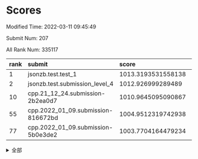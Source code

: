 # Scores

Modified Time: 2022-03-11 09:45:49

Submit Num: 207

All Rank Num: 335117

| rank |               submit               |       score        |       sigma        | pk_num |
| :--- | :--------------------------------- | :----------------- | :----------------- | :----- |
| 1    | jsonzb.test.test_1                 | 1013.3193531558138 | 0.8045172731794152 | 6469   |
| 2    | jsonzb.test.submission_level_4     | 1012.926999289489  | 0.7926636944862322 | 6477   |
| 10   | cpp.21_12_24.submission-2b2ea0d7   | 1010.9645095090867 | 0.7788094808362466 | 6474   |
| 55   | cpp.2022_01_09.submission-816672bd | 1004.9512319742938 | 0.7283640002602059 | 6473   |
| 77   | cpp.2022_01_09.submission-5b0e3de2 | 1003.7704164479234 | 0.7035135032074858 | 6478   |


<details>
<summary>全部</summary>

| rank |                 submit                 |       score        |       sigma        | pk_num |
| :--- | :------------------------------------- | :----------------- | :----------------- | :----- |
| 1    | jsonzb.test.test_1                     | 1013.3193531558138 | 0.8045172731794152 | 6469   |
| 2    | jsonzb.test.submission_level_4         | 1012.926999289489  | 0.7926636944862322 | 6477   |
| 3    | gobigger.level_3.submission_level_3_17 | 1012.0582044322177 | 0.7757534560195531 | 6477   |
| 4    | gobigger.level_3.submission_level_3_23 | 1011.8846502500824 | 0.7711600427138388 | 6474   |
| 5    | gobigger.level_3.submission_level_3_43 | 1011.7673195170172 | 0.7691330713149749 | 6474   |
| 6    | gobigger.level_3.submission_level_3_30 | 1011.4105444741868 | 0.7570611256730782 | 6482   |
| 7    | gobigger.level_3.submission_level_3_20 | 1011.3405315698589 | 0.7451381044910478 | 6473   |
| 8    | gobigger.level_3.submission_level_3_13 | 1011.1072508838348 | 0.7887546036838408 | 6480   |
| 9    | gobigger.level_3.submission_level_3_45 | 1011.1054804429386 | 0.768335613974695  | 6479   |
| 10   | cpp.21_12_24.submission-2b2ea0d7       | 1010.9645095090867 | 0.7788094808362466 | 6474   |
| 11   | gobigger.level_3.submission_level_3_11 | 1010.9202966524958 | 0.7541520998612575 | 6477   |
| 12   | gobigger.level_3.submission_level_3_14 | 1010.8961056964281 | 0.7782346788143687 | 6483   |
| 13   | gobigger.level_3.submission_level_3_25 | 1010.8361593029455 | 0.7814153748407301 | 6470   |
| 14   | gobigger.level_3.submission_level_3_7  | 1010.8360717456457 | 0.7715055259261837 | 6477   |
| 15   | gobigger.level_3.submission_level_3_49 | 1010.8204055555053 | 0.785110122936677  | 6478   |
| 16   | gobigger.level_3.submission_level_3_40 | 1010.5819200752569 | 0.7599742805842936 | 6475   |
| 17   | gobigger.level_3.submission_level_3_5  | 1010.581750195219  | 0.744983990030417  | 6477   |
| 18   | gobigger.level_3.submission_level_3_36 | 1010.5041139273623 | 0.7710055402888992 | 6474   |
| 19   | gobigger.level_3.submission_level_3_42 | 1010.499492336777  | 0.7512651025437499 | 6475   |
| 20   | gobigger.level_3.submission_level_3_9  | 1010.4876715857298 | 0.7514055238542129 | 6475   |
| 21   | gobigger.level_3.submission_level_3_46 | 1010.4557149732036 | 0.7627163604581485 | 6480   |
| 22   | gobigger.level_3.submission_level_3_29 | 1010.1790463785    | 0.7579999257161101 | 6478   |
| 23   | gobigger.level_3.submission_level_3_44 | 1010.1759743938507 | 0.762573909571075  | 6478   |
| 24   | gobigger.level_3.submission_level_3_33 | 1010.1418809487337 | 0.7672359696690682 | 6473   |
| 25   | gobigger.level_3.submission_level_3_8  | 1010.1035357030183 | 0.7403277780416299 | 6473   |
| 26   | gobigger.level_3.submission_level_3_16 | 1010.0994222459037 | 0.7558696005046003 | 6476   |
| 27   | gobigger.level_3.submission_level_3_39 | 1010.0599450467301 | 0.7651544820677368 | 6478   |
| 28   | gobigger.level_3.submission_level_3_24 | 1010.0578842038477 | 0.7552216498592372 | 6471   |
| 29   | gobigger.level_3.submission_level_3_22 | 1010.0404396162052 | 0.7443720570016188 | 6476   |
| 30   | gobigger.level_3.submission_level_3_41 | 1009.889519670658  | 0.7607557664591752 | 6474   |
| 31   | gobigger.level_3.submission_level_3_19 | 1009.8671954194225 | 0.7541079720184886 | 6481   |
| 32   | gobigger.level_3.submission_level_3_38 | 1009.7922376438752 | 0.7427607040369877 | 6480   |
| 33   | gobigger.level_3.submission_level_3_18 | 1009.7031213843013 | 0.7435100324793286 | 6474   |
| 34   | gobigger.level_3.submission_level_3_0  | 1009.6342818436264 | 0.757240592242364  | 6476   |
| 35   | gobigger.level_3.submission_level_3_6  | 1009.6070748663958 | 0.7607145849048221 | 6476   |
| 36   | gobigger.level_3.submission_level_3_10 | 1009.5064568681747 | 0.7473753338951908 | 6474   |
| 37   | gobigger.level_3.submission_level_3_28 | 1009.4296360488642 | 0.754628013187491  | 6481   |
| 38   | gobigger.level_3.submission_level_3_34 | 1009.3618793669059 | 0.7524611822848676 | 6476   |
| 39   | gobigger.level_3.submission_level_3_15 | 1009.309875916099  | 0.7444104379498641 | 6483   |
| 40   | gobigger.level_3.submission_level_3_48 | 1009.293460300095  | 0.7621882609017582 | 6472   |
| 41   | gobigger.level_3.submission_level_3_37 | 1009.2907245455016 | 0.7667766961038863 | 6481   |
| 42   | gobigger.level_3.submission_level_3_32 | 1009.2288403382049 | 0.7409665572271118 | 6476   |
| 43   | gobigger.level_3.submission_level_3_31 | 1009.2035089437778 | 0.7683900090183863 | 6477   |
| 44   | gobigger.level_3.submission_level_3_3  | 1009.1766694858496 | 0.7391697033418275 | 6477   |
| 45   | gobigger.level_3.submission_level_3_27 | 1009.1675959253424 | 0.7559140033075671 | 6474   |
| 46   | gobigger.level_3.submission_level_3_26 | 1009.159965292442  | 0.7392847810902681 | 6473   |
| 47   | gobigger.level_3.submission_level_3_2  | 1009.0948570403341 | 0.7346751935011552 | 6479   |
| 48   | gobigger.level_3.submission_level_3_4  | 1009.0912450685797 | 0.7394138425676167 | 6473   |
| 49   | gobigger.level_3.submission_level_3_21 | 1009.0381783394032 | 0.7551044435410764 | 6474   |
| 50   | gobigger.level_3.submission_level_3_47 | 1008.9638833932526 | 0.7326630203999206 | 6474   |
| 51   | gobigger.level_3.submission_level_3_1  | 1008.9218868995926 | 0.7444439017533443 | 6474   |
| 52   | gobigger.level_3.submission_level_3_12 | 1008.8847439068769 | 0.7259728102905787 | 6473   |
| 53   | gobigger.level_3.submission_level_3_35 | 1008.6334039749955 | 0.7275420019456589 | 6470   |
| 54   | gobigger.level_1.submission_level_1_29 | 1005.0806086545398 | 0.7425879658667591 | 6476   |
| 55   | cpp.2022_01_09.submission-816672bd     | 1004.9512319742938 | 0.7283640002602059 | 6473   |
| 56   | gobigger.level_1.submission_level_1_26 | 1004.7517612280247 | 0.7084330332142902 | 6473   |
| 57   | gobigger.level_1.submission_level_1_15 | 1004.7372359561608 | 0.7324516897978179 | 6476   |
| 58   | gobigger.level_1.submission_level_1_30 | 1004.735171342463  | 0.7327443752119824 | 6473   |
| 59   | gobigger.level_1.submission_level_1_21 | 1004.5774147758585 | 0.7125661865069529 | 6474   |
| 60   | gobigger.level_1.submission_level_1_9  | 1004.4914035533814 | 0.7213387959115937 | 6475   |
| 61   | gobigger.level_1.submission_level_1_34 | 1004.4740758379645 | 0.7032207181460007 | 6476   |
| 62   | gobigger.level_1.submission_level_1_2  | 1004.4283533651047 | 0.7214966651278014 | 6473   |
| 63   | gobigger.level_1.submission_level_1_1  | 1004.394712067167  | 0.7212934222195744 | 6477   |
| 64   | gobigger.level_1.submission_level_1_7  | 1004.1898556701871 | 0.7170028236239169 | 6471   |
| 65   | gobigger.level_1.submission_level_1_45 | 1004.1742362698634 | 0.7192917214962387 | 6474   |
| 66   | gobigger.level_1.submission_level_1_49 | 1004.124656986374  | 0.7077309817190534 | 6478   |
| 67   | gobigger.level_1.submission_level_1_33 | 1004.1224158577763 | 0.7169035872629947 | 6472   |
| 68   | gobigger.level_1.submission_level_1_44 | 1004.1027320978607 | 0.7224612785085511 | 6476   |
| 69   | gobigger.level_1.submission_level_1_35 | 1004.0560721040113 | 0.7250767765832182 | 6473   |
| 70   | gobigger.level_1.submission_level_1_42 | 1004.0419983805446 | 0.7280234907930048 | 6475   |
| 71   | gobigger.level_1.submission_level_1_3  | 1004.0065970974144 | 0.7211033674939503 | 6474   |
| 72   | gobigger.level_1.submission_level_1_17 | 1004.0045052177495 | 0.7368719119446334 | 6476   |
| 73   | gobigger.level_1.submission_level_1_19 | 1003.9973913613132 | 0.7266913753001062 | 6481   |
| 74   | gobigger.level_1.submission_level_1_18 | 1003.9567692225571 | 0.7172689844766079 | 6477   |
| 75   | gobigger.level_1.submission_level_1_32 | 1003.8244091211642 | 0.7322606348148603 | 6477   |
| 76   | gobigger.level_1.submission_level_1_13 | 1003.7922925017263 | 0.7139684941437949 | 6473   |
| 77   | cpp.2022_01_09.submission-5b0e3de2     | 1003.7704164479234 | 0.7035135032074858 | 6478   |
| 78   | gobigger.level_1.submission_level_1_46 | 1003.7086964167564 | 0.719924389726183  | 6476   |
| 79   | gobigger.level_1.submission_level_1_0  | 1003.6545934462229 | 0.7199982709223961 | 6472   |
| 80   | gobigger.level_1.submission_level_1_31 | 1003.6414651344276 | 0.7072573315876809 | 6478   |
| 81   | gobigger.level_1.submission_level_1_8  | 1003.556046956709  | 0.7151717157254088 | 6476   |
| 82   | gobigger.level_1.submission_level_1_11 | 1003.5094711459747 | 0.7193567926620572 | 6478   |
| 83   | gobigger.level_1.submission_level_1_28 | 1003.3978542968873 | 0.728162290259029  | 6474   |
| 84   | gobigger.level_1.submission_level_1_6  | 1003.3832542936641 | 0.7110999427703928 | 6472   |
| 85   | gobigger.level_1.submission_level_1_14 | 1003.373147804867  | 0.7144817387318391 | 6480   |
| 86   | gobigger.level_1.submission_level_1_37 | 1003.2357909124144 | 0.7165542242290763 | 6474   |
| 87   | gobigger.level_1.submission_level_1_25 | 1003.2187630873899 | 0.7151580418270225 | 6480   |
| 88   | gobigger.level_1.submission_level_1_27 | 1003.1658178629268 | 0.7202668037034141 | 6476   |
| 89   | gobigger.level_1.submission_level_1_23 | 1003.1487224396708 | 0.715277171039058  | 6475   |
| 90   | gobigger.level_1.submission_level_1_41 | 1003.0948619141502 | 0.7235357927852941 | 6473   |
| 91   | gobigger.level_1.submission_level_1_4  | 1003.0399069598963 | 0.7282725301916416 | 6480   |
| 92   | gobigger.level_1.submission_level_1_24 | 1002.9529092242046 | 0.7167501911387809 | 6477   |
| 93   | gobigger.level_1.submission_level_1_22 | 1002.8782201385335 | 0.7194542126838418 | 6471   |
| 94   | gobigger.level_1.submission_level_1_36 | 1002.7010627863057 | 0.7093700399488262 | 6477   |
| 95   | gobigger.level_1.submission_level_1_10 | 1002.6358051614098 | 0.7075652571214956 | 6468   |
| 96   | gobigger.level_1.submission_level_1_43 | 1002.596707852025  | 0.7181483614407622 | 6475   |
| 97   | gobigger.level_1.submission_level_1_48 | 1002.5828111135258 | 0.7117449755372535 | 6476   |
| 98   | gobigger.level_1.submission_level_1_47 | 1002.5566569166316 | 0.7219759197304223 | 6474   |
| 99   | gobigger.level_1.submission_level_1_5  | 1002.2135229994301 | 0.7169352145194379 | 6476   |
| 100  | gobigger.level_1.submission_level_1_16 | 1002.1843012291696 | 0.7194283935281294 | 6476   |
| 101  | gobigger.level_1.submission_level_1_20 | 1002.1644170174092 | 0.7089119832245643 | 6475   |
| 102  | gobigger.level_1.submission_level_1_38 | 1002.0543749234447 | 0.7206104681157468 | 6478   |
| 103  | gobigger.level_1.submission_level_1_40 | 1001.6018036721971 | 0.7123064516619969 | 6475   |
| 104  | gobigger.level_1.submission_level_1_39 | 1001.5326260780606 | 0.7189421701228181 | 6481   |
| 105  | gobigger.level_1.submission_level_1_12 | 1001.454197186268  | 0.7122534093764072 | 6482   |
| 106  | gobigger.random.submission_random_29   | 997.0822442578674  | 0.7066141143346749 | 6479   |
| 107  | gobigger.random.submission_random_2    | 996.9929603292876  | 0.7131466523387682 | 6474   |
| 108  | gobigger.random.submission_random_30   | 996.8752184493515  | 0.7184396733375445 | 6477   |
| 109  | gobigger.random.submission_random_45   | 996.737521140189   | 0.7084619074605005 | 6473   |
| 110  | gobigger.random.submission_random_41   | 996.6860046346869  | 0.7294487867278564 | 6476   |
| 111  | gobigger.random.submission_random_13   | 996.6013572744356  | 0.7084244215037516 | 6471   |
| 112  | gobigger.random.submission_random_40   | 996.5904703388371  | 0.7235243210868297 | 6476   |
| 113  | gobigger.random.submission_random_47   | 996.5860043511398  | 0.7150844107021052 | 6475   |
| 114  | gobigger.random.submission_random_33   | 996.5795339130401  | 0.7370246635673411 | 6479   |
| 115  | gobigger.random.submission_random_17   | 996.55860424955    | 0.707284451671131  | 6470   |
| 116  | gobigger.random.submission_random_35   | 996.4949014461109  | 0.7165049392011817 | 6474   |
| 117  | gobigger.random.submission_random_26   | 996.466417101673   | 0.7192799016862853 | 6475   |
| 118  | gobigger.random.submission_random_42   | 996.3446981942694  | 0.7129612616649075 | 6473   |
| 119  | gobigger.random.submission_random_22   | 996.3165602918822  | 0.7097067229589323 | 6472   |
| 120  | gobigger.random.submission_random_11   | 996.273272538523   | 0.7055262772484434 | 6481   |
| 121  | gobigger.random.submission_random_28   | 996.2394625792004  | 0.7160587630827128 | 6477   |
| 122  | gobigger.random.submission_random_0    | 996.230054014082   | 0.712056689247502  | 6476   |
| 123  | gobigger.random.submission_random_14   | 996.228596536961   | 0.7248932497054507 | 6482   |
| 124  | gobigger.random.submission_random_34   | 996.2186809572128  | 0.7025628316784649 | 6477   |
| 125  | gobigger.random.submission_random_23   | 996.1610939695057  | 0.7163074001086069 | 6478   |
| 126  | gobigger.random.submission_random_20   | 996.1328828744158  | 0.7081455394850042 | 6479   |
| 127  | gobigger.random.submission_random_3    | 996.1263408017548  | 0.7094568539464413 | 6474   |
| 128  | gobigger.random.submission_random_5    | 996.0961020627228  | 0.7075115101807555 | 6471   |
| 129  | gobigger.random.submission_random_48   | 996.090854808269   | 0.7058335601682187 | 6477   |
| 130  | gobigger.random.submission_random_43   | 996.0793912125941  | 0.7251712335662961 | 6475   |
| 131  | gobigger.random.submission_random_25   | 996.0329860019615  | 0.7135582144353536 | 6476   |
| 132  | gobigger.random.submission_random_12   | 996.0030915255583  | 0.7161115751124201 | 6477   |
| 133  | gobigger.random.submission_random_8    | 995.9107767064463  | 0.6926006019901007 | 6477   |
| 134  | gobigger.random.submission_random_31   | 995.8264860886685  | 0.7077006615188874 | 6475   |
| 135  | gobigger.random.submission_random_6    | 995.7595047709332  | 0.728066852459643  | 6478   |
| 136  | gobigger.random.submission_random_15   | 995.7430136395759  | 0.713755346397466  | 6473   |
| 137  | gobigger.random.submission_random_49   | 995.7230000423657  | 0.7109911671156715 | 6470   |
| 138  | gobigger.random.submission_random_27   | 995.7011108807618  | 0.7098138749150789 | 6471   |
| 139  | gobigger.random.submission_random_9    | 995.6987626798034  | 0.7075841772629888 | 6474   |
| 140  | gobigger.random.submission_random_38   | 995.6927582650247  | 0.7215112569443404 | 6474   |
| 141  | gobigger.random.submission_random_19   | 995.6708202810747  | 0.7170992751027894 | 6479   |
| 142  | gobigger.random.submission_random_18   | 995.4758585320584  | 0.7116057197744174 | 6471   |
| 143  | gobigger.random.submission_random_16   | 995.4517827671451  | 0.7193372730985201 | 6479   |
| 144  | gobigger.random.submission_random_44   | 995.4263095092227  | 0.7025324675796399 | 6477   |
| 145  | gobigger.random.submission_random_21   | 995.3966362456476  | 0.724211412273071  | 6475   |
| 146  | gobigger.random.submission_random_24   | 995.3840553833892  | 0.7262820473441406 | 6480   |
| 147  | gobigger.random.submission_random_4    | 995.3001280892688  | 0.7100720630151967 | 6477   |
| 148  | gobigger.random.submission_random_36   | 995.2122996971218  | 0.7154155045917593 | 6474   |
| 149  | gobigger.random.submission_random_39   | 995.1082123870441  | 0.7232785612212862 | 6476   |
| 150  | gobigger.random.submission_random_37   | 995.0788856595849  | 0.708766675075916  | 6468   |
| 151  | gobigger.random.submission_random_10   | 995.0063943873183  | 0.7249081231012228 | 6476   |
| 152  | gobigger.random.submission_random_46   | 994.9960849725016  | 0.7115874939234256 | 6474   |
| 153  | gobigger.random.submission_random_32   | 994.8145828580789  | 0.7202214737053471 | 6477   |
| 154  | gobigger.random.submission_random_1    | 994.7843797616439  | 0.7301937714961467 | 6478   |
| 155  | gobigger.random.submission_random_7    | 994.7107466742821  | 0.719891206491676  | 6474   |
| 156  | gobigger.level_2.submission_level_2_20 | 993.9266003920045  | 0.7287190603506032 | 6474   |
| 157  | gobigger.level_2.submission_level_2_48 | 993.7319124547162  | 0.7338153341124681 | 6478   |
| 158  | gobigger.level_2.submission_level_2_10 | 993.4551962790193  | 0.7346407603833387 | 6479   |
| 159  | gobigger.level_2.submission_level_2_36 | 993.3860318520271  | 0.742028002502626  | 6476   |
| 160  | gobigger.level_2.submission_level_2_38 | 993.3205142652289  | 0.7419563846002988 | 6473   |
| 161  | gobigger.level_2.submission_level_2_21 | 992.9383379291359  | 0.7460064524945361 | 6473   |
| 162  | gobigger.level_2.submission_level_2_18 | 992.8859059797767  | 0.719231408969541  | 6477   |
| 163  | gobigger.level_2.submission_level_2_8  | 992.879627149355   | 0.7434310524813245 | 6476   |
| 164  | gobigger.level_2.submission_level_2_17 | 992.832412040425   | 0.739580419068405  | 6482   |
| 165  | gobigger.level_2.submission_level_2_30 | 992.7517710433533  | 0.7592853174728733 | 6475   |
| 166  | gobigger.level_2.submission_level_2_33 | 992.6876578473234  | 0.7363149121782167 | 6477   |
| 167  | gobigger.level_2.submission_level_2_29 | 992.6875399756545  | 0.7302487067120605 | 6476   |
| 168  | gobigger.level_2.submission_level_2_25 | 992.623196933653   | 0.751497060117913  | 6479   |
| 169  | gobigger.level_2.submission_level_2_27 | 992.590629961146   | 0.7505683751691448 | 6477   |
| 170  | gobigger.level_2.submission_level_2_43 | 992.5343875194807  | 0.751618235662811  | 6475   |
| 171  | gobigger.level_2.submission_level_2_49 | 992.5083222549545  | 0.755828921161363  | 6476   |
| 172  | gobigger.level_2.submission_level_2_31 | 992.4685361203864  | 0.7460275865841213 | 6474   |
| 173  | gobigger.level_2.submission_level_2_9  | 992.3596537215645  | 0.7301486162205871 | 6476   |
| 174  | gobigger.level_2.submission_level_2_19 | 992.3104815297198  | 0.7441864984308444 | 6475   |
| 175  | gobigger.level_2.submission_level_2_47 | 992.306274460304   | 0.741265568977872  | 6477   |
| 176  | gobigger.level_2.submission_level_2_3  | 992.2298101442203  | 0.7401550844811857 | 6472   |
| 177  | gobigger.level_2.submission_level_2_34 | 992.1789611876704  | 0.7599800649358435 | 6480   |
| 178  | gobigger.level_2.submission_level_2_11 | 992.1733141640739  | 0.7356665678446929 | 6473   |
| 179  | gobigger.level_2.submission_level_2_42 | 992.0135837096163  | 0.7393589708921559 | 6475   |
| 180  | gobigger.level_2.submission_level_2_16 | 992.0103254178877  | 0.7533843643036919 | 6475   |
| 181  | gobigger.level_2.submission_level_2_12 | 992.009883107047   | 0.7334378879392699 | 6478   |
| 182  | gobigger.level_2.submission_level_2_45 | 992.0017413220958  | 0.738399860368106  | 6479   |
| 183  | gobigger.level_2.submission_level_2_4  | 992.0004266698814  | 0.7512443489666247 | 6477   |
| 184  | gobigger.level_2.submission_level_2_23 | 991.9861041579317  | 0.7565632156496039 | 6477   |
| 185  | gobigger.level_2.submission_level_2_37 | 991.9180160529063  | 0.7725665317413049 | 6477   |
| 186  | gobigger.level_2.submission_level_2_41 | 991.80439971874    | 0.7315805826186834 | 6478   |
| 187  | gobigger.level_2.submission_level_2_2  | 991.7859624900188  | 0.7406666095143476 | 6478   |
| 188  | gobigger.level_2.submission_level_2_5  | 991.7820057613927  | 0.7409583858635803 | 6473   |
| 189  | gobigger.level_2.submission_level_2_39 | 991.7091768464722  | 0.7410332849841579 | 6475   |
| 190  | gobigger.level_2.submission_level_2_1  | 991.6811546078724  | 0.7362324788732219 | 6465   |
| 191  | gobigger.level_2.submission_level_2_40 | 991.4161972968823  | 0.7464239950781495 | 6475   |
| 192  | gobigger.level_2.submission_level_2_35 | 991.4100581317705  | 0.7520368448317462 | 6474   |
| 193  | gobigger.level_2.submission_level_2_7  | 991.3525894748607  | 0.7368449992263129 | 6476   |
| 194  | gobigger.level_2.submission_level_2_6  | 991.3080065364674  | 0.7453859413236772 | 6475   |
| 195  | gobigger.level_2.submission_level_2_24 | 991.0966944053482  | 0.7376980127887466 | 6478   |
| 196  | gobigger.level_2.submission_level_2_46 | 991.0609641779936  | 0.7542252813252522 | 6479   |
| 197  | gobigger.level_2.submission_level_2_22 | 991.0300765778566  | 0.7635020099928423 | 6483   |
| 198  | gobigger.level_2.submission_level_2_15 | 990.8913708606564  | 0.7642629581755223 | 6474   |
| 199  | gobigger.level_2.submission_level_2_0  | 990.7885379541598  | 0.767404859719317  | 6474   |
| 200  | gobigger.level_2.submission_level_2_14 | 990.777927436056   | 0.7474355898269057 | 6475   |
| 201  | gobigger.level_2.submission_level_2_28 | 990.2532135218942  | 0.7391426666762148 | 6474   |
| 202  | gobigger.level_2.submission_level_2_13 | 990.1696599581226  | 0.7557195471571589 | 6479   |
| 203  | gobigger.level_2.submission_level_2_26 | 990.1563854976164  | 0.7661292508731115 | 6475   |
| 204  | gobigger.level_2.submission_level_2_32 | 989.7684226873872  | 0.7755608866828947 | 6474   |
| 205  | gobigger.level_2.submission_level_2_44 | 989.5602500221638  | 0.7670197941759849 | 6479   |
| 206  | gobigger.none.submission_none_1        | 978.7711880908976  | 1.2862773685026714 | 6475   |
| 207  | gobigger.none.submission_none_0        | 976.5781192213742  | 1.364775257256611  | 6473   |

</details>